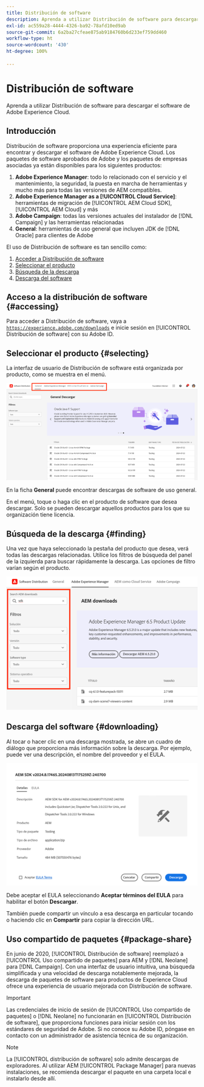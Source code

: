 ```yaml
---
title: Distribución de software
description: Aprenda a utilizar Distribución de software para descargar el software de Adobe Experience Cloud.
exl-id: ac559a28-4444-4326-ba92-78afd10ed9ab
source-git-commit: 6a2ba27cfeae875ab9184760b6d233ef759dd460
workflow-type: ht
source-wordcount: '430'
ht-degree: 100%

---
```



# Distribución de software

Aprenda a utilizar Distribución de software para descargar el software de Adobe Experience Cloud.

## Introducción

Distribución de software proporciona una experiencia eficiente para encontrar y descargar el software de Adobe Experience Cloud. Los paquetes de software aprobados de Adobe y los paquetes de empresas asociadas ya están disponibles para los siguientes productos:

1. **Adobe Experience Manager**: todo lo relacionado con el servicio y el mantenimiento, la seguridad, la puesta en marcha de herramientas y mucho más para todas las versiones de AEM compatibles.
1. **Adobe Experience Manager as a [!UICONTROL Cloud Service]**: herramientas de migración de [!UICONTROL AEM Cloud SDK], [!UICONTROL AEM Cloud] y más
1. **Adobe Campaign**: todas las versiones actuales del instalador de [!DNL Campaign] y las herramientas relacionadas
1. **General**: herramientas de uso general que incluyen JDK de [!DNL Oracle] para clientes de Adobe

El uso de Distribución de software es tan sencillo como:

1. [Acceder a Distribución de software](#accessing)
1. [Seleccionar el producto](#selecting)
1. [Búsqueda de la descarga](#finding)
1. [Descarga del software](#downloading)

## Acceso a la distribución de software {#accessing}

Para acceder a Distribución de software, vaya a [`https://experience.adobe.com/downloads`](https://experience.adobe.com/downloads) e inicie sesión en [!UICONTROL Distribución de software] con su Adobe ID.

## Seleccionar el producto {#selecting}

La interfaz de usuario de Distribución de software está organizada por producto, como se muestra en el menú.

![Menú organizado por productos](assets/menu.png)

En la ficha **General** puede encontrar descargas de software de uso general.

En el menú, toque o haga clic en el producto de software que desea descargar. Solo se pueden descargar aquellos productos para los que su organización tiene licencia.

## Búsqueda de la descarga {#finding}

Una vez que haya seleccionado la pestaña del producto que desea, verá todas las descargas relacionadas. Utilice los filtros de búsqueda del panel de la izquierda para buscar rápidamente la descarga. Las opciones de filtro varían según el producto.

![Filtros](assets/filters.png)

## Descarga del software {#downloading}

Al tocar o hacer clic en una descarga mostrada, se abre un cuadro de diálogo que proporciona más información sobre la descarga. Por ejemplo, puede ver una descripción, el nombre del proveedor y el EULA.

![Detalles de la descarga](assets/details.png)

Debe aceptar el EULA seleccionando **Aceptar términos del EULA** para habilitar el botón **Descargar**.

También puede compartir un vínculo a esa descarga en particular tocando o haciendo clic en **Compartir** para copiar la dirección URL.

## Uso compartido de paquetes {#package-share}

En junio de 2020, [!UICONTROL Distribución de software] reemplazó a [!UICONTROL Uso compartido de paquetes] para AEM y [!DNL Neolane] para [!DNL Campaign]. Con una interfaz de usuario intuitiva, una búsqueda simplificada y una velocidad de descarga notablemente mejorada, la descarga de paquetes de software para productos de Experience Cloud ofrece una experiencia de usuario mejorada con Distribución de software.

>[!IMPORTANT]
>
>Las credenciales de inicio de sesión de [!UICONTROL Uso compartido de paquetes] o [!DNL Neolane] no funcionarán en [!UICONTROL Distribución de software], que proporciona funciones para iniciar sesión con los estándares de seguridad de Adobe. Si no conoce su Adobe ID, póngase en contacto con un administrador de asistencia técnica de su organización.

>[!NOTE]
>
>La [!UICONTROL distribución de software] solo admite descargas de exploradores. Al utilizar AEM [!UICONTROL Package Manager] para nuevas instalaciones, se recomienda descargar el paquete en una carpeta local e instalarlo desde allí.
